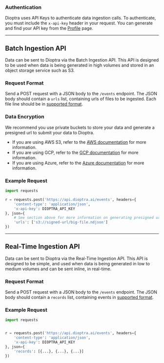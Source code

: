 ### Authentication

Dioptra uses API Keys to authenticate data ingestion calls. To authenticate, you must include the `x-api-key` header in your request. You can generate and find your API key from the [Profile](/profile) page.

---

## Batch Ingestion API

Data can be sent to Dioptra via the Batch Ingestion API. This API is designed to be used when data is being generated in high volumes and stored in an object storage service such as S3.

### Request Format

Send a POST request with a JSON body to the `/events` endpoint. The JSON body should contain a `urls` list, containing urls of files to be ingested. Each file line should be in [supported format](/documentation/supported-types/).

### Data Encryption

We recommend you use private buckets to store your data and generate a presigned url to submit your data to Dioptra. 

* If you are using AWS S3, refer to the [AWS documentation](https://docs.aws.amazon.com/AmazonS3/latest/userguide/ShareObjectPreSignedURL.html) for more information.
* If you are using GCP, refer to the [GCP documentation](https://cloud.google.com/storage/docs/access-control/signed-urls) for more information.
* If you are using Azure, refer to the [Azure documentation](https://learn.microsoft.com/en-us/rest/api/storageservices/delegate-access-with-shared-access-signature) for more information.


### Example Request

```python
import requests

r = requests.post('https://api.dioptra.ai/events', headers={
    'content-type': 'application/json',
    'x-api-key': DIOPTRA_API_KEY
}, json={
    # See section above for more information on generating presigned urls.
    'urls': ['s3://signed-url/big-file.ndjson']
})
```

---

## Real-Time Ingestion API

Data can be sent to Dioptra via the Real-Time Ingestion API. This API is designed to be simple, and used when data is being generated in low to medium volumes and can be sent inline, in real-time.

### Request Format

Send a POST request with a JSON body to the `/events` endpoint. The JSON body should contain a `records` list, containing events in [supported format](/documentation/supported_types/).

### Example Request

```python
import requests


r = requests.post('https://api.dioptra.ai/events', headers={
    'content-type': 'application/json',
    'x-api-key': DIOPTRA_API_KEY
}, json={
    'records': [{...}, {...}, {...}]
})
```
